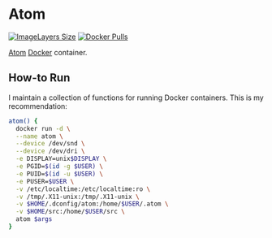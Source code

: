 # Atom

[![ImageLayers Size](https://img.shields.io/imagelayers/image-size/nickpellant/atom/latest.svg)]()
[![Docker Pulls](https://img.shields.io/docker/pulls/nickpellant/atom.svg)]()

[Atom](https://atom.io/) [Docker](https://www.docker.com/) container.

## How-to Run
I maintain a collection of functions for running Docker containers. This is my recommendation:

```bash
atom() {
  docker run -d \
  --name atom \
  --device /dev/snd \
  --device /dev/dri \
  -e DISPLAY=unix$DISPLAY \
  -e PGID=$(id -g $USER) \
  -e PUID=$(id -u $USER) \
  -e PUSER=$USER \
  -v /etc/localtime:/etc/localtime:ro \
  -v /tmp/.X11-unix:/tmp/.X11-unix \
  -v $HOME/.dconfig/atom:/home/$USER/.atom \
  -v $HOME/src:/home/$USER/src \
  atom $args
}
```
